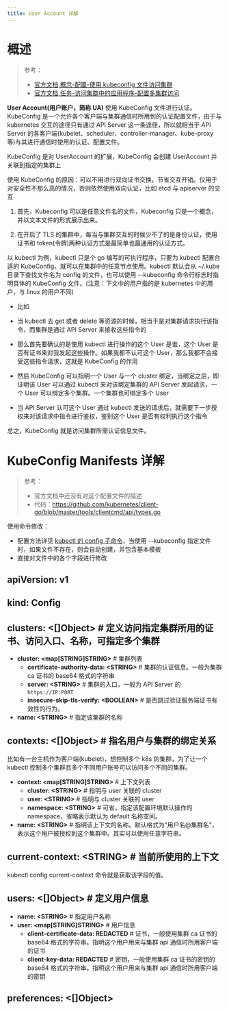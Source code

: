 ```yaml
---
title: User Account 详解
---
```


# 概述

> 参考：
>
> - [官方文档,概念-配置-使用 kubeconfig 文件访问集群](https://kubernetes.io/docs/concepts/configuration/organize-cluster-access-kubeconfig/)
> - [官方文档,任务-访问集群中的应用程序-配置多集群访问](https://kubernetes.io/docs/tasks/access-application-cluster/configure-access-multiple-clusters/)

**User Account(用户账户，简称 UA)** 使用 KubeConfig 文件进行认证。KubeConfig 是一个允许各个客户端与集群通信时所用到的认证配置文件，由于与 kubernetes 交互的途径只有通过 API Server 这一条途径，所以就相当于 API Server 的各客户端(kubelet、scheduler、controller-manager、kube-proxy 等)与其进行通信时使用的认证、配置文件。

KubeConfig 是对 UserAccount 的扩展，KubeConfig 会创建 UserAccount 并关联到指定的集群上

使用 KubeConfig 的原因：可以不用进行双向证书交换，节省交互开销。仅用于对安全性不那么高的情况，否则依然使用双向认证，比如 etcd 与 apiserver 的交互

1. 首先，Kubeconfig 可以是任意文件名的文件，Kubeconfig 只是一个概念，并以文本文件的形式展示出来。

2. 在开启了 TLS 的集群中，每当与集群交互的时候少不了的是身份认证，使用证书和 token(令牌)两种认证方式是最简单也最通用的认证方式。

以 kubectl 为例，kubectl 只是个 go 编写的可执行程序，只要为 kubectl 配置合适的 KubeConfig，就可以在集群中的任意节点使用。kubectl 默认会从 ~/.kube 目录下查找文件名为 config 的文件，也可以使用 --kubeconfig 命令行标志时指明具体的 KubeConfig 文件。(注意：下文中的用户指的是 kubernetes 中的用户，与 linux 的用户不同)

- 比如
- 当 kubectl 去 get 或者 delete 等资源的时候，相当于是对集群请求执行该指令，而集群是通过 API Server 来接收这些指令的

- 那么首先要确认的是使用 kubectl 进行操作的这个 User 是谁，这个 User 是否有证书来对我发起这些操作。如果我都不认可这个 User，那么我都不会接受这些指令请求，这就是 KubeConfig 的作用

- 然后 KubeConfig 可以指明一个 User 与一个 cluster 绑定，当绑定之后，即证明该 User 可以通过 kubectl 来对该绑定集群的 API Server 发起请求，一个 User 可以绑定多个集群。一个集群也可绑定多个 User

- 当 API Server 认可这个 User 通过 kubectl 发送的请求后，就需要下一步授权来对该请求中指令进行鉴权，鉴别这个 User 是否有权利执行这个指令

总之，KubeConfig 就是访问集群所需认证信息文件。

# KubeConfig Manifests 详解

> 参考：
>
> - 官方文档中还没有对这个配置文件的描述
> - 代码：<https://github.com/kubernetes/client-go/blob/master/tools/clientcmd/api/types.go>

使用命令修改：

- 配置方法详见 [kubectl 的 config 子命令](https://www.yuque.com/go/doc/33163778)，当使用 --kubeconfig 指定文件时，如果文件不存在，则会自动创建，并包含基本模板
- 直接对文件中的各个字段进行修改

## apiVersion: v1

## kind: Config

## clusters: <\[]Object> # 定义访问指定集群所用的证书、访问入口、名称，可指定多个集群

- **cluster: \<map\[STRING]STRING>** # 集群列表
  - **certificate-authority-data: \<STRING>** # 集群的认证信息。一般为集群 ca 证书的 base64 格式的字符串
  - **server: \<STRING>** # 集群的入口，一般为 API Server 的 `https://IP:PORT`
  - **insecure-skip-tls-verify: \<BOOLEAN>** # 是否跳过验证服务端证书有效性的行为。
- **name: \<STRING>** # 指定该集群的名称

## contexts: <\[]Object> # 指名用户与集群的绑定关系

比如有一台主机作为客户端(kubelet)，想控制多个 k8s 的集群，为了让一个 kubectl 控制多个集群且多个不同用户账号可以访问多个不同的集群。

- **context: \<map\[STRING]STRING>** # 上下文列表
  - **cluster: \<STRING>** # 指明与 user 关联的 cluster
  - **user: \<STRING>** # 指明与 cluster 关联的 user
  - **namespace: \<STRING>** # 可省，指定该配置环境默认操作的 namespace，省略表示默认为 default 名称空间。
- **name: \<STRING>** # 指明该上下文的名称。默认格式为"用户名@集群名"，表示这个用户被授权到这个集群中。其实可以使用任意字符串。

## current-context: \<STRING> # 当前所使用的上下文

kubectl config current-context 命令就是获取该字段的值。

## users: <\[]Object> # 定义用户信息

- **name: \<STRING>** # 指定用户名称
- **user: \<map\[STRING]STRING>** # 用户信息
  - **client-certificate-data: REDACTED** # 证书，一般使用集群 ca 证书的 base64 格式的字符串。指明这个用户用来与集群 api 通信时所用客户端的证书
  - **client-key-data: REDACTED** # 密钥，一般使用集群 ca 证书的密钥的 base64 格式的字符串。指明这个用户用来与集群 api 通信时所用客户端的密钥

## preferences: <\[]Object>
